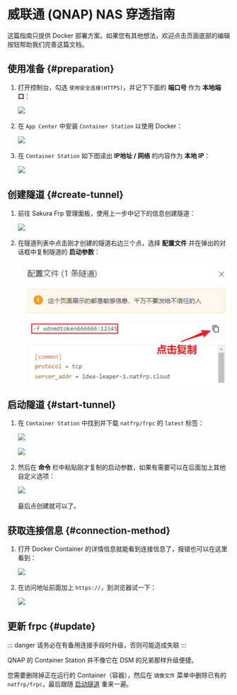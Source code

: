 # 威联通 (QNAP) NAS 穿透指南

这篇指南只提供 Docker 部署方案。如果您有其他想法，欢迎点击页面底部的编辑按钮帮助我们完善这篇文档。

## 使用准备 {#preparation}

1. 打开控制台，勾选 `使用安全连接(HTTPS)`，并记下下面的 **端口号** 作为 **本地端口**：

   ![](./_images/qnap-settings.png)

1. 在 `App Center` 中安装 `Container Station` 以使用 Docker：

   ![](./_images/qnap-install-docker.png)

1. 在 `Container Station` 如下图读出 **IP地址 / 网络** 的内容作为 **本地 IP**：

   ![](./_images/qnap-gateway-ip.png)

## 创建隧道 {#create-tunnel}

1. 前往 Sakura Frp 管理面板，使用上一步中记下的信息创建隧道：

   ![](./_images/qnap-new-tunnel.png)

1. 在隧道列表中点击刚才创建的隧道右边三个点，选择 **配置文件** 并在弹出的对话框中复制隧道的 **启动参数**：

   ![](./_images/dsm-launch-args.png)

## 启动隧道 {#start-tunnel}

1. 在 `Container Station` 中找到并下载 `natfrp/frpc` 的 `latest` 标签：

   ![](./_images/qnap-docker-pull.png)

   ![](./_images/qnap-docker-tag-latest.png)

1. 然后在 **命令** 栏中粘贴刚才复制的启动参数，如果有需要可以在后面加上其他自定义选项：

   ![](./_images/qnap-docker-setup.png)

   最后点创建就可以了。

## 获取连接信息 {#connection-method}

1. 打开 Docker Container 的详情信息就能看到连接信息了，报错也可以在这里看到：

   ![](./_images/qnap-docker-info.png)

1. 在访问地址前面加上 `https://`，到浏览器试一下：

   ![](./_images/qnap-docker-try.png)

## 更新 frpc {#update}

::: danger
请务必在有备用连接手段时升级，否则可能造成失联
:::

QNAP 的 Container Station 并不像它在 DSM 的兄弟那样升级便捷。

您需要删除掉正在运行的 Container（容器），然后在 `镜像文件` 菜单中删除已有的 `natfrp/frpc`，最后跟随 [启动隧道](#start-tunnel) 重来一遍。
